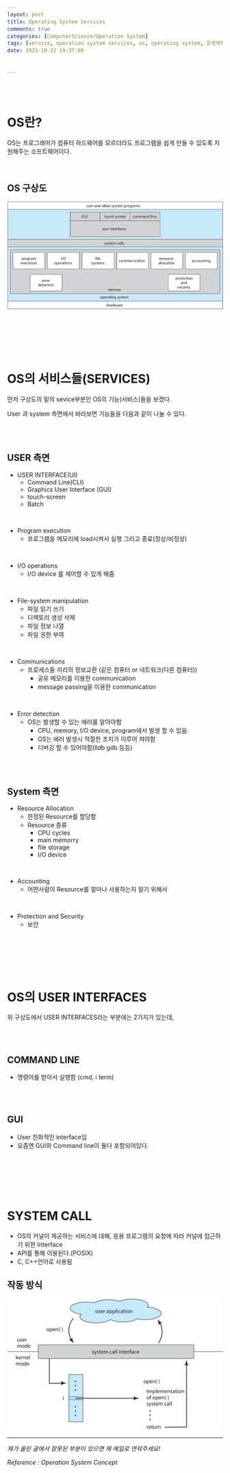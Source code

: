 ```yaml
---
layout: post
title: Operating System Services
comments: true
categories: [ComputerScience/Operation System]
tags: [service, operation system services, os, operating system, 운영체제]
date: 2021-10-22 19:37:00


---
```


<br/>

<br/>

# OS란?

OS는 프로그래머가 컴퓨터 하드웨어를 모르더라도 프로그램을 쉽게 만들 수 있도록 지원해주는 소프트웨어이다.

<br/>

## OS 구상도

![2021-10-19-ospost1-01.jpg](https://github.com/aLVINlEE9/aLVINlEE9.github.io/blob/master/assets/img/CS-Operating%20System/2021-10-19-ospost1-01.jpg?raw=true)

<br/>

<br/>

<br/>

<br/>

<br/>

# OS의 서비스들(SERVICES)

먼저 구상도의 밑의 sevice부분인 OS의 기능(서비스)들을 보겠다.

User 과 system 측면에서 바라보면 기능들을 다음과 같이 나눌 수 있다.

<br/>

<br/>

## USER 측면

- USER INTERFACE(UI)
  - Command Line(CLI)
  - Graphics User Interface (GUI)
  - touch-screen
  - Batch

<br/>

- Program execution 
  - 프로그램을 메모리에 load시켜서 실행 그리고 종료(정상/비정상)

<br/>

- I/O operations 
  - I/O device 를 제어할 수 있게 해줌

<br/>

- File-system manipulation 
  - 파일 읽기 쓰기
  - 디렉토리 생성 삭제
  - 파일 정보 나열
  - 파일 권한 부여

<br/>

- Communications
  - 프로세스들 끼리의 정보교환 (같은 컴퓨터 or 네트워크(다른 컴퓨터))
    - 공유 메모리를 이용한 communication
    - message passing을 이용한 communication

<br/>

- Error detection 
  - OS는 발생할 수 있는 에러를 알아야함
    - CPU, memory,  I/O device, program에서 발생 할 수 있음.
    - OS는 에러 발생시 적절한 조치가 이루어 져야함
    - 디버깅 할 수 있어야함(lldb gdb 등등)

<br/>

<br/>

## System 측면

- Resource Allocation
  - 한정된 Resource를 할당함
  - Resource 종류
    - CPU cycles
    - main memorry
    - file storage
    - I/O device

<br/>

- Accounting
  - 어떤사람이 Resource를 얼마나 사용하는지 알기 위해서

<br/>

- Protection and Security
  - 보안

<br/>

<br/>

<br/>

<br/>

<br/>

# OS의 USER INTERFACES

위 구상도에서 USER INTERFACES라는 부분에는 2가지가 있는데,

<br/>

<br/>

## COMMAND LINE

- 명령어를 받아서 실행함 (cmd, i term)

<br/>

<br/>

## GUI

- User 친화적인 interface임
- 요즘엔 GUI와 Command line이 둘다 포함되어있다.

<br/>

<br/>

<br/>

<br/>

<br/>

# SYSTEM CALL

- OS의 커널이 제공하는 서비스에 대해, 응용 프로그램의 요청에 따라 커널에 접근하기 위한 Interface
- API를 통해 이용된다.(POSIX)
- C, C++언어로 사용됨

## 작동 방식

![2021-10-19-ospost1-02.jpg](https://github.com/aLVINlEE9/aLVINlEE9.github.io/blob/master/assets/img/CS-Operating%20System/2021-10-19-ospost1-02.jpg?raw=true)



------

*제가 올린 글에서 잘못된 부분이 있으면 제 메일로 연락주세요!*

*Reference : Operation System Concept*